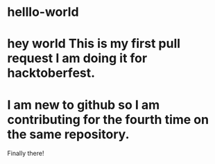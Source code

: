 # helllo-world
hey world
This is my first pull request
I am doing it for hacktoberfest.
=======
I am new to github so I am contributing for the fourth time on the same repository.
=======
Finally there!
